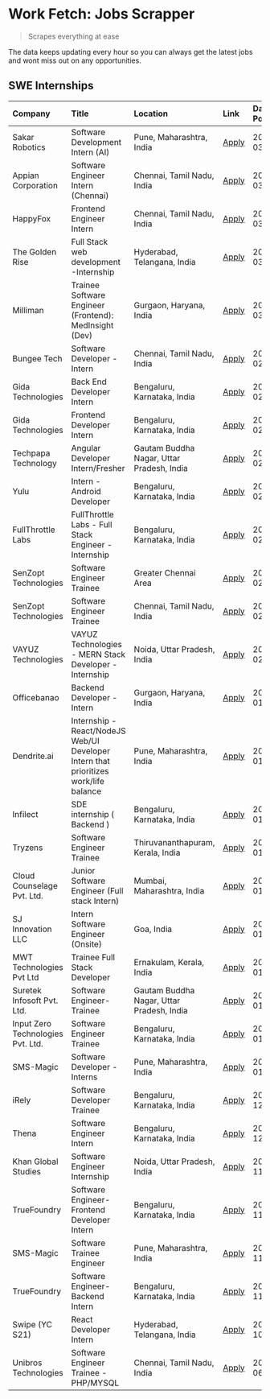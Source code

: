 # Work Fetch: Jobs Scrapper
> Scrapes everything at ease

The data keeps updating every hour so you can always get the latest jobs and wont miss out on any opportunities.

## SWE Internships
<!--START_SECTION:workfetch-->
| Company                           | Title                                                                                | Location                                  | Link                                                                                                                                                                                                                                                                                                      | Date Posted   |
|:----------------------------------|:-------------------------------------------------------------------------------------|:------------------------------------------|:----------------------------------------------------------------------------------------------------------------------------------------------------------------------------------------------------------------------------------------------------------------------------------------------------------|:--------------|
| Sakar Robotics                    | Software Development Intern (AI)                                                     | Pune, Maharashtra, India                  | [Apply](https://in.linkedin.com/jobs/view/software-development-intern-ai-at-sakar-robotics-3848337951?position=10&pageNum=0&refId=Eq%2B9ce1anMjBqJ%2F5%2BwqZHw%3D%3D&trackingId=dyf%2B0Pzn7mqAcW8rtjbUtA%3D%3D&trk=public_jobs_jserp-result_search-card)                                                  | 2024-03-07    |
| Appian Corporation                | Software Engineer Intern (Chennai)                                                   | Chennai, Tamil Nadu, India                | [Apply](https://in.linkedin.com/jobs/view/software-engineer-intern-chennai-at-appian-corporation-3848335036?position=11&pageNum=0&refId=Eq%2B9ce1anMjBqJ%2F5%2BwqZHw%3D%3D&trackingId=yaMOldLY%2FtEoqFb9o9EMpQ%3D%3D&trk=public_jobs_jserp-result_search-card)                                            | 2024-03-07    |
| HappyFox                          | Frontend Engineer Intern                                                             | Chennai, Tamil Nadu, India                | [Apply](https://in.linkedin.com/jobs/view/frontend-engineer-intern-at-happyfox-3848357951?position=59&pageNum=0&refId=Eq%2B9ce1anMjBqJ%2F5%2BwqZHw%3D%3D&trackingId=32AehNRJ4cK3oDevbhTBEQ%3D%3D&trk=public_jobs_jserp-result_search-card)                                                                | 2024-03-07    |
| The Golden Rise                   | Full Stack web development -Internship                                               | Hyderabad, Telangana, India               | [Apply](https://in.linkedin.com/jobs/view/full-stack-web-development-internship-at-the-golden-rise-3847033236?position=35&pageNum=0&refId=Eq%2B9ce1anMjBqJ%2F5%2BwqZHw%3D%3D&trackingId=qlR%2F5Wy4hN9WLdrCsmuBsA%3D%3D&trk=public_jobs_jserp-result_search-card)                                          | 2024-03-05    |
| Milliman                          | Trainee Software Engineer (Frontend): MedInsight (Dev)                               | Gurgaon, Haryana, India                   | [Apply](https://in.linkedin.com/jobs/view/trainee-software-engineer-frontend-medinsight-dev-at-milliman-3792874280?position=5&pageNum=0&refId=Eq%2B9ce1anMjBqJ%2F5%2BwqZHw%3D%3D&trackingId=VOvkfPPpA5VEQyI4hAGT%2Bw%3D%3D&trk=public_jobs_jserp-result_search-card)                                      | 2024-03-01    |
| Bungee Tech                       | Software Developer - Intern                                                          | Chennai, Tamil Nadu, India                | [Apply](https://in.linkedin.com/jobs/view/software-developer-intern-at-bungee-tech-3842220746?position=44&pageNum=0&refId=Eq%2B9ce1anMjBqJ%2F5%2BwqZHw%3D%3D&trackingId=W%2FJonuQskfVj7NKxDmtEgQ%3D%3D&trk=public_jobs_jserp-result_search-card)                                                          | 2024-02-28    |
| Gida Technologies                 | Back End Developer Intern                                                            | Bengaluru, Karnataka, India               | [Apply](https://in.linkedin.com/jobs/view/back-end-developer-intern-at-gida-technologies-3836849295?position=43&pageNum=0&refId=Eq%2B9ce1anMjBqJ%2F5%2BwqZHw%3D%3D&trackingId=8pRHJsZz%2FNWiaQ%2FdLqxoyA%3D%3D&trk=public_jobs_jserp-result_search-card)                                                  | 2024-02-23    |
| Gida Technologies                 | Frontend Developer Intern                                                            | Bengaluru, Karnataka, India               | [Apply](https://in.linkedin.com/jobs/view/frontend-developer-intern-at-gida-technologies-3836040945?position=12&pageNum=0&refId=Eq%2B9ce1anMjBqJ%2F5%2BwqZHw%3D%3D&trackingId=AbkNfhO64aG20O2jsycxFw%3D%3D&trk=public_jobs_jserp-result_search-card)                                                      | 2024-02-21    |
| Techpapa Technology               | Angular Developer Intern/Fresher                                                     | Gautam Buddha Nagar, Uttar Pradesh, India | [Apply](https://in.linkedin.com/jobs/view/angular-developer-intern-fresher-at-techpapa-technology-3834305862?position=53&pageNum=0&refId=Eq%2B9ce1anMjBqJ%2F5%2BwqZHw%3D%3D&trackingId=WJ9iMmcBd26qp378TNS8RQ%3D%3D&trk=public_jobs_jserp-result_search-card)                                             | 2024-02-20    |
| Yulu                              | Intern - Android Developer                                                           | Bengaluru, Karnataka, India               | [Apply](https://in.linkedin.com/jobs/view/intern-android-developer-at-yulu-3834459982?position=47&pageNum=0&refId=Eq%2B9ce1anMjBqJ%2F5%2BwqZHw%3D%3D&trackingId=2GmO%2Fy73hsXp4QSiATPdVg%3D%3D&trk=public_jobs_jserp-result_search-card)                                                                  | 2024-02-19    |
| FullThrottle Labs                 | FullThrottle Labs - Full Stack Engineer - Internship                                 | Bengaluru, Karnataka, India               | [Apply](https://in.linkedin.com/jobs/view/fullthrottle-labs-full-stack-engineer-internship-at-fullthrottle-labs-3829636016?position=51&pageNum=0&refId=Eq%2B9ce1anMjBqJ%2F5%2BwqZHw%3D%3D&trackingId=A0AUYjByZPIRtMlXKlosRw%3D%3D&trk=public_jobs_jserp-result_search-card)                               | 2024-02-17    |
| SenZopt Technologies              | Software Engineer Trainee                                                            | Greater Chennai Area                      | [Apply](https://in.linkedin.com/jobs/view/software-engineer-trainee-at-senzopt-technologies-3827688781?position=28&pageNum=0&refId=Eq%2B9ce1anMjBqJ%2F5%2BwqZHw%3D%3D&trackingId=awUc8ljR%2FqNo29zZcGuTCQ%3D%3D&trk=public_jobs_jserp-result_search-card)                                                 | 2024-02-12    |
| SenZopt Technologies              | Software Engineer Trainee                                                            | Chennai, Tamil Nadu, India                | [Apply](https://in.linkedin.com/jobs/view/software-engineer-trainee-at-senzopt-technologies-3827686880?position=42&pageNum=0&refId=Eq%2B9ce1anMjBqJ%2F5%2BwqZHw%3D%3D&trackingId=8QLDtwgf%2FrpyFvSftPcg%2BQ%3D%3D&trk=public_jobs_jserp-result_search-card)                                               | 2024-02-12    |
| VAYUZ Technologies                | VAYUZ Technologies - MERN Stack Developer - Internship                               | Noida, Uttar Pradesh, India               | [Apply](https://in.linkedin.com/jobs/view/vayuz-technologies-mern-stack-developer-internship-at-vayuz-technologies-3822619356?position=56&pageNum=0&refId=Eq%2B9ce1anMjBqJ%2F5%2BwqZHw%3D%3D&trackingId=JVS3Kza2pmCJnkLZxsb%2FrQ%3D%3D&trk=public_jobs_jserp-result_search-card)                          | 2024-02-10    |
| Officebanao                       | Backend Developer - Intern                                                           | Gurgaon, Haryana, India                   | [Apply](https://in.linkedin.com/jobs/view/backend-developer-intern-at-officebanao-3814263731?position=20&pageNum=0&refId=Eq%2B9ce1anMjBqJ%2F5%2BwqZHw%3D%3D&trackingId=kbfzowovEN9Fei0AgbKUYg%3D%3D&trk=public_jobs_jserp-result_search-card)                                                             | 2024-01-31    |
| Dendrite.ai                       | Internship - React/NodeJS Web/UI Developer Intern that prioritizes work/life balance | Pune, Maharashtra, India                  | [Apply](https://in.linkedin.com/jobs/view/internship-react-nodejs-web-ui-developer-intern-that-prioritizes-work-life-balance-at-dendrite-ai-3818948068?position=26&pageNum=0&refId=Eq%2B9ce1anMjBqJ%2F5%2BwqZHw%3D%3D&trackingId=J72YWj1phznQje%2FA5WE0HA%3D%3D&trk=public_jobs_jserp-result_search-card) | 2024-01-31    |
| Infilect                          | SDE internship ( Backend )                                                           | Bengaluru, Karnataka, India               | [Apply](https://in.linkedin.com/jobs/view/sde-internship-backend-at-infilect-3815120558?position=21&pageNum=0&refId=Eq%2B9ce1anMjBqJ%2F5%2BwqZHw%3D%3D&trackingId=E7mff7oXDcENsjwQ%2Fsk0Iw%3D%3D&trk=public_jobs_jserp-result_search-card)                                                                | 2024-01-25    |
| Tryzens                           | Software Engineer Trainee                                                            | Thiruvananthapuram, Kerala, India         | [Apply](https://in.linkedin.com/jobs/view/software-engineer-trainee-at-tryzens-3809363491?position=32&pageNum=0&refId=Eq%2B9ce1anMjBqJ%2F5%2BwqZHw%3D%3D&trackingId=XomTkc3MGpNcskDX6%2FPLiw%3D%3D&trk=public_jobs_jserp-result_search-card)                                                              | 2024-01-18    |
| Cloud Counselage Pvt. Ltd.        | Junior Software Engineer (Full stack Intern)                                         | Mumbai, Maharashtra, India                | [Apply](https://in.linkedin.com/jobs/view/junior-software-engineer-full-stack-intern-at-cloud-counselage-pvt-ltd-3803132814?position=22&pageNum=0&refId=Eq%2B9ce1anMjBqJ%2F5%2BwqZHw%3D%3D&trackingId=1SmavtpyGvgPfbX%2FE0%2Fu0g%3D%3D&trk=public_jobs_jserp-result_search-card)                          | 2024-01-11    |
| SJ Innovation LLC                 | Intern Software Engineer (Onsite)                                                    | Goa, India                                | [Apply](https://in.linkedin.com/jobs/view/intern-software-engineer-onsite-at-sj-innovation-llc-3799959011?position=36&pageNum=0&refId=Eq%2B9ce1anMjBqJ%2F5%2BwqZHw%3D%3D&trackingId=mXUZZx7%2FFMgGEPP7NvQRCA%3D%3D&trk=public_jobs_jserp-result_search-card)                                              | 2024-01-11    |
| MWT Technologies Pvt Ltd          | Trainee Full Stack Developer                                                         | Ernakulam, Kerala, India                  | [Apply](https://in.linkedin.com/jobs/view/trainee-full-stack-developer-at-mwt-technologies-pvt-ltd-3800921715?position=6&pageNum=0&refId=Eq%2B9ce1anMjBqJ%2F5%2BwqZHw%3D%3D&trackingId=YFCtKjKXSaZN2km73yrdOQ%3D%3D&trk=public_jobs_jserp-result_search-card)                                             | 2024-01-09    |
| Suretek Infosoft Pvt. Ltd.        | Software Engineer-Trainee                                                            | Gautam Buddha Nagar, Uttar Pradesh, India | [Apply](https://in.linkedin.com/jobs/view/software-engineer-trainee-at-suretek-infosoft-pvt-ltd-3800934643?position=18&pageNum=0&refId=Eq%2B9ce1anMjBqJ%2F5%2BwqZHw%3D%3D&trackingId=wGRBTTSzUDWOiNmh3SgBEw%3D%3D&trk=public_jobs_jserp-result_search-card)                                               | 2024-01-09    |
| Input Zero Technologies Pvt. Ltd. | Software Engineer Trainee                                                            | Bengaluru, Karnataka, India               | [Apply](https://in.linkedin.com/jobs/view/software-engineer-trainee-at-input-zero-technologies-pvt-ltd-3800927643?position=27&pageNum=0&refId=Eq%2B9ce1anMjBqJ%2F5%2BwqZHw%3D%3D&trackingId=th7u%2FKXUJmu%2FVaz8zRAZRg%3D%3D&trk=public_jobs_jserp-result_search-card)                                    | 2024-01-09    |
| SMS-Magic                         | Software Developer -Interns                                                          | Pune, Maharashtra, India                  | [Apply](https://in.linkedin.com/jobs/view/software-developer-interns-at-sms-magic-3799485343?position=29&pageNum=0&refId=Eq%2B9ce1anMjBqJ%2F5%2BwqZHw%3D%3D&trackingId=oGnL0Kqsj1tdo%2Ba9sSbIdQ%3D%3D&trk=public_jobs_jserp-result_search-card)                                                           | 2024-01-05    |
| iRely                             | Software Developer Trainee                                                           | Bengaluru, Karnataka, India               | [Apply](https://in.linkedin.com/jobs/view/software-developer-trainee-at-irely-3801577534?position=9&pageNum=0&refId=Eq%2B9ce1anMjBqJ%2F5%2BwqZHw%3D%3D&trackingId=b1DtgKyKQxSaNBJrgbvpVg%3D%3D&trk=public_jobs_jserp-result_search-card)                                                                  | 2023-12-22    |
| Thena                             | Software Engineer Intern                                                             | Bengaluru, Karnataka, India               | [Apply](https://in.linkedin.com/jobs/view/software-engineer-intern-at-thena-3778731751?position=14&pageNum=0&refId=Eq%2B9ce1anMjBqJ%2F5%2BwqZHw%3D%3D&trackingId=s6eP7lgpu7NoJ3aeU3kVuw%3D%3D&trk=public_jobs_jserp-result_search-card)                                                                   | 2023-12-05    |
| Khan Global Studies               | Software Engineer Internship                                                         | Noida, Uttar Pradesh, India               | [Apply](https://in.linkedin.com/jobs/view/software-engineer-internship-at-khan-global-studies-3766942197?position=45&pageNum=0&refId=Eq%2B9ce1anMjBqJ%2F5%2BwqZHw%3D%3D&trackingId=J%2FKX53tq3O7P679alZbX9g%3D%3D&trk=public_jobs_jserp-result_search-card)                                               | 2023-11-27    |
| TrueFoundry                       | Software Engineer- Frontend Developer Intern                                         | Bengaluru, Karnataka, India               | [Apply](https://in.linkedin.com/jobs/view/software-engineer-frontend-developer-intern-at-truefoundry-3790095058?position=13&pageNum=0&refId=Eq%2B9ce1anMjBqJ%2F5%2BwqZHw%3D%3D&trackingId=WzueECjMwLtdNYXoEtuuCg%3D%3D&trk=public_jobs_jserp-result_search-card)                                          | 2023-11-24    |
| SMS-Magic                         | Software Trainee Engineer                                                            | Pune, Maharashtra, India                  | [Apply](https://in.linkedin.com/jobs/view/software-trainee-engineer-at-sms-magic-3761409781?position=24&pageNum=0&refId=Eq%2B9ce1anMjBqJ%2F5%2BwqZHw%3D%3D&trackingId=4VgQkNVMmdAtKNr8PG8uxg%3D%3D&trk=public_jobs_jserp-result_search-card)                                                              | 2023-11-16    |
| TrueFoundry                       | Software Engineer-Backend Intern                                                     | Bengaluru, Karnataka, India               | [Apply](https://in.linkedin.com/jobs/view/software-engineer-backend-intern-at-truefoundry-3779508170?position=25&pageNum=0&refId=Eq%2B9ce1anMjBqJ%2F5%2BwqZHw%3D%3D&trackingId=a9X%2FCNeAmor4imP5UUTgzQ%3D%3D&trk=public_jobs_jserp-result_search-card)                                                   | 2023-11-10    |
| Swipe (YC S21)                    | React Developer Intern                                                               | Hyderabad, Telangana, India               | [Apply](https://in.linkedin.com/jobs/view/react-developer-intern-at-swipe-yc-s21-3737600089?position=15&pageNum=0&refId=Eq%2B9ce1anMjBqJ%2F5%2BwqZHw%3D%3D&trackingId=cJd01VMuLgIstPoEHAcPwA%3D%3D&trk=public_jobs_jserp-result_search-card)                                                              | 2023-10-13    |
| Unibros Technologies              | Software Engineer Trainee - PHP/MYSQL                                                | Chennai, Tamil Nadu, India                | [Apply](https://in.linkedin.com/jobs/view/software-engineer-trainee-php-mysql-at-unibros-technologies-3656599241?position=31&pageNum=0&refId=Eq%2B9ce1anMjBqJ%2F5%2BwqZHw%3D%3D&trackingId=v2c8e03jFqERT6xTcWrWAg%3D%3D&trk=public_jobs_jserp-result_search-card)                                         | 2023-06-12    |
<!--END_SECTION:workfetch-->
